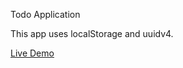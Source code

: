 Todo Application


This app uses localStorage and uuidv4.


<a href="http://womanly-robin.surge.sh/"> Live Demo </a>
